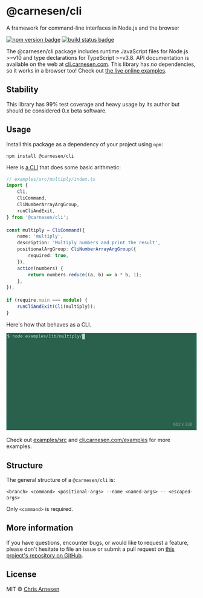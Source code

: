 # @carnesen/cli
A framework for command-line interfaces in Node.js and the browser

[![npm version badge](https://badge.fury.io/js/%40carnesen%2Fcli.svg)](https://www.npmjs.com/package/@carnesen/cli) [![build status badge](https://github.com/carnesen/cli/workflows/test/badge.svg)](https://github.com/carnesen/cli/actions?query=workflow%3Atest+branch%3Amaster)

The @carnesen/cli package includes runtime JavaScript files for Node.js >=v10 and type declarations for TypeScript >=v3.8. API documentation is available on the web at [cli.carnesen.com](https://cli.carnesen.com/). This library has _no_ dependencies, so it works in a browser too! Check out [the live online examples](https://cli.carnesen.com/examples/index.html).

## Stability
This library has 99% test coverage and heavy usage by its author but should be considered 0.x beta software.

## Usage
Install this package as a dependency of your project using `npm`:

```
npm install @carnesen/cli
```

Here is [a CLI](examples/src/multiply/index.ts) that does some basic arithmetic:

```typescript
// examples/src/multiply/index.ts
import {
	Cli,
	CliCommand,
	CliNumberArrayArgGroup,
	runCliAndExit,
} from '@carnesen/cli';

const multiply = CliCommand({
	name: 'multiply',
	description: 'Multiply numbers and print the result',
	positionalArgGroup: CliNumberArrayArgGroup({
		required: true,
	}),
	action(numbers) {
		return numbers.reduce((a, b) => a * b, 1);
	},
});

if (require.main === module) {
	runCliAndExit(Cli(multiply));
}
```
Here's how that behaves as a CLI.

![screen recording of "multiply" CLI](demo.gif)

Check out [examples/src](examples/src) and [cli.carnesen.com/examples](https://cli.carnesen.com/examples/index.html) for more examples.

## Structure
The general structure of a `@carnesen/cli` is:
```
<branch> <command> <positional-args> --name <named-args> -- <escaped-args>
```
Only `<command>` is required.

## More information
If you have questions, encounter bugs, or would like to request a feature, please don't hesitate to file an issue or submit a pull request on [this project's repository on GitHub](https://github.com/carnesen/cli).

## License
MIT © [Chris Arnesen](https://www.carnesen.com)
